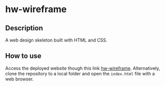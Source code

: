 # hw-wireframe
## Description
A web design skeleton built with HTML and CSS.

## How to use
Access the deployed website though this link [hw-wireframe](https://robjpar.github.io/hw-wireframe). Alternatively, clone the repository to a local folder and open the `index.html` file with a web browser.